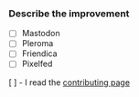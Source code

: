### Describe the improvement

<!-- Your social network -->
<!-- Put a x between brackets like: - [x] Mastodon -->

- [ ] Mastodon
- [ ] Pleroma
- [ ] Friendica
- [ ] Pixelfed

<!-- Describe the improvement here -->


<!-- If you read our contributing advice -->
[ ] - I read the [contributing page](../../CONTRIBUTING.md)